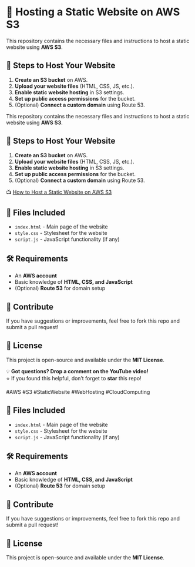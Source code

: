 # 🚀 Hosting a Static Website on AWS S3  

This repository contains the necessary files and instructions to host a static website using **AWS S3**.  

## 📌 Steps to Host Your Website  
1. **Create an S3 bucket** on AWS.  
2. **Upload your website files** (HTML, CSS, JS, etc.).  
3. **Enable static website hosting** in S3 settings.  
4. **Set up public access permissions** for the bucket.  
5. (Optional) **Connect a custom domain** using Route 53.  

This repository contains the necessary files and instructions to host a static website using **AWS S3**.  

## 📌 Steps to Host Your Website  
1. **Create an S3 bucket** on AWS.  
2. **Upload your website files** (HTML, CSS, JS, etc.).  
3. **Enable static website hosting** in S3 settings.  
4. **Set up public access permissions** for the bucket.  
5. (Optional) **Connect a custom domain** using Route 53.  

📺 [How to Host a Static Website on AWS S3](https://youtu.be/IzzCyNO17zA)

## 📂 Files Included  
- `index.html` - Main page of the website  
- `style.css` - Stylesheet for the website  
- `script.js` - JavaScript functionality (if any)  

## 🛠 Requirements  
- An **AWS account**  
- Basic knowledge of **HTML, CSS, and JavaScript**  
- (Optional) **Route 53** for domain setup  

## 📢 Contribute  
If you have suggestions or improvements, feel free to fork this repo and submit a pull request!  

## 📄 License  
This project is open-source and available under the **MIT License**.  

💡 **Got questions? Drop a comment on the YouTube video!**  
⭐ If you found this helpful, don’t forget to **star** this repo!  

#AWS #S3 #StaticWebsite #WebHosting #CloudComputing


## 📂 Files Included  
- `index.html` - Main page of the website  
- `style.css` - Stylesheet for the website  
- `script.js` - JavaScript functionality (if any)  

## 🛠 Requirements  
- An **AWS account**  
- Basic knowledge of **HTML, CSS, and JavaScript**  
- (Optional) **Route 53** for domain setup  

## 📢 Contribute  
If you have suggestions or improvements, feel free to fork this repo and submit a pull request!  

## 📄 License  
This project is open-source and available under the **MIT License**.  
